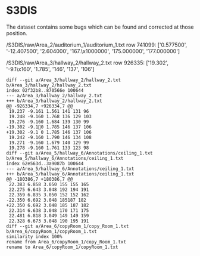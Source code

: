 # S3DIS

The dataset contains some bugs which can be found and corrected at those position.

/S3DIS/raw/Area_2/auditorium_1/auditorium_1.txt row 741099: ['0.577500', '-12.407500', '2.604000', '167.\x1000000', '175.000000', '177.000000']

/S3DIS/raw/Area_3/hallway_2/hallway_2.txt row 926335: ['19.302', '-9.1\x160', '1.785', '146', '137', '106']


```
diff --git a/Area_3/hallway_2/hallway_2.txt b/Area_3/hallway_2/hallway_2.txt
index 02f32b8..870566e 100644
--- a/Area_3/hallway_2/hallway_2.txt
+++ b/Area_3/hallway_2/hallway_2.txt
@@ -926334,7 +926334,7 @@
 19.237 -9.161 1.561 141 131 96
 19.248 -9.160 1.768 136 129 103
 19.276 -9.160 1.684 139 130 99
-19.302 -9.10 1.785 146 137 106
+19.302 -9.1 0 1.785 146 137 106
 19.242 -9.160 1.790 146 134 108
 19.271 -9.160 1.679 140 129 99
 19.278 -9.160 1.761 133 123 98
diff --git a/Area_5/hallway_6/Annotations/ceiling_1.txt b/Area_5/hallway_6/Annotations/ceiling_1.txt
index 62e563d..3a9087b 100644
--- a/Area_5/hallway_6/Annotations/ceiling_1.txt
+++ b/Area_5/hallway_6/Annotations/ceiling_1.txt
@@ -180386,7 +180386,7 @@
 22.383 6.858 3.050 155 155 165
 22.275 6.643 3.048 192 194 191
 22.359 6.835 3.050 152 152 162
-22.350 6.692 3.048 185187 182
+22.350 6.692 3.048 185 187 182
 22.314 6.638 3.048 170 171 175
 22.481 6.818 3.049 149 149 159
 22.328 6.673 3.048 190 195 191
diff --git a/Area_6/copyRoom_1/copy_Room_1.txt b/Area_6/copyRoom_1/copyRoom_1.txt
similarity index 100%
rename from Area_6/copyRoom_1/copy_Room_1.txt
rename to Area_6/copyRoom_1/copyRoom_1.txt

```
